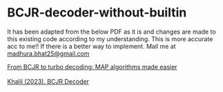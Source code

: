 # BCJR-decoder-without-builtin

It has been adapted from the below PDF as it is and changes are made to this existing code according to my understanding. This is more accurate acc to me!! If there is a better way to implement. Mail me at  madhura.bhat25@gmail.com

[From BCJR to turbo decoding:
MAP algorithms made easier](https://paginas.fe.up.pt/~sam/textos/From%20BCJR%20to%20turbo.pdf) <br>
<br>
[Khalil (2023). BCJR Decoder ](https://www.mathworks.com/matlabcentral/fileexchange/57327-bcjr-decoder)
